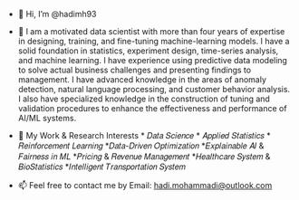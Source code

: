 - 👋 Hi, I’m @hadimh93
- 👀 I am a motivated data scientist with more than four years of expertise in designing, training, and fine-tuning machine-learning models. 
     I have a solid foundation in statistics, experiment design, time-series analysis, and machine learning. I have experience using predictive 
     data modeling to solve actual business challenges and presenting findings to management. I have advanced knowledge in the areas of anomaly 
     detection, natural language processing, and customer behavior analysis. I also have specialized knowledge in the construction of tuning and
     validation procedures to enhance the effectiveness and performance of AI/ML systems.
      
- 🌱 My Work & Research Interests
      * 𝐷𝑎𝑡𝑎 𝑆𝑐𝑖𝑒𝑛𝑐𝑒
      * 𝐴𝑝𝑝𝑙𝑖𝑒𝑑 𝑆𝑡𝑎𝑡𝑖𝑠𝑡𝑖𝑐𝑠
      * 𝑅𝑒𝑖𝑛𝑓𝑜𝑟𝑐𝑒𝑚𝑒𝑛𝑡 𝐿𝑒𝑎𝑟𝑛𝑖𝑛𝑔
      *𝐷𝑎𝑡𝑎-𝐷𝑟𝑖𝑣𝑒𝑛 𝑂𝑝𝑡𝑖𝑚𝑖𝑧𝑎𝑡𝑖𝑜𝑛
      *𝐸𝑥𝑝𝑙𝑎𝑖𝑛𝑎𝑏𝑙𝑒 𝐴𝐼 & 𝐹𝑎𝑖𝑟𝑛𝑒𝑠𝑠 𝑖𝑛 𝑀𝐿
      *𝑃𝑟𝑖𝑐𝑖𝑛𝑔 & 𝑅𝑒𝑣𝑒𝑛𝑢𝑒 𝑀𝑎𝑛𝑎𝑔𝑒𝑚𝑒𝑛𝑡
      *𝐻𝑒𝑎𝑙𝑡ℎ𝑐𝑎𝑟𝑒 𝑆𝑦𝑠𝑡𝑒𝑚 & 𝐵𝑖𝑜𝑆𝑡𝑎𝑡𝑖𝑠𝑡𝑖𝑐𝑠
      *𝐼𝑛𝑡𝑒𝑙𝑙𝑖𝑔𝑒𝑛𝑡 𝑇𝑟𝑎𝑛𝑠𝑝𝑜𝑟𝑡𝑎𝑡𝑖𝑜𝑛 𝑆𝑦𝑠𝑡𝑒𝑚

- 📫 Feel free to contact me by
      Email: hadi.mohammadi@outlook.com
   


<!---
hadimh93/hadimh93 is a ✨ special ✨ repository because its `README.md` (this file) appears on your GitHub profile.
You can click the Preview link to take a look at your changes.
--->
